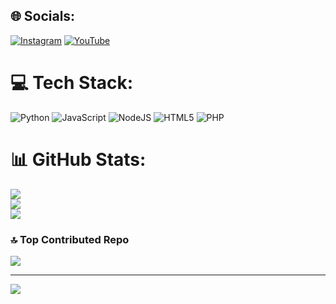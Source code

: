 
## 🌐 Socials:
[![Instagram](https://img.shields.io/badge/Instagram-%23E4405F.svg?logo=Instagram&logoColor=white)](https://instagram.com/https://www.instagram.com/codephrreak/) [![YouTube](https://img.shields.io/badge/YouTube-%23FF0000.svg?logo=YouTube&logoColor=white)](https://youtube.com/@https://www.youtube.com/@CodePhrreak) 

# 💻 Tech Stack:
![Python](https://img.shields.io/badge/python-3670A0?style=for-the-badge&logo=python&logoColor=ffdd54) ![JavaScript](https://img.shields.io/badge/javascript-%23323330.svg?style=for-the-badge&logo=javascript&logoColor=%23F7DF1E) ![NodeJS](https://img.shields.io/badge/node.js-6DA55F?style=for-the-badge&logo=node.js&logoColor=white) ![HTML5](https://img.shields.io/badge/html5-%23E34F26.svg?style=for-the-badge&logo=html5&logoColor=white) ![PHP](https://img.shields.io/badge/php-%23777BB4.svg?style=for-the-badge&logo=php&logoColor=white)
# 📊 GitHub Stats:
![](https://github-readme-stats.vercel.app/api?username=codephrreak&theme=dark&hide_border=false&include_all_commits=false&count_private=false)<br/>
![](https://github-readme-streak-stats.herokuapp.com/?user=codephrreak&theme=dark&hide_border=false)<br/>
![](https://github-readme-stats.vercel.app/api/top-langs/?username=codephrreak&theme=dark&hide_border=false&include_all_commits=false&count_private=false&layout=compact)

### 🔝 Top Contributed Repo
![](https://github-contributor-stats.vercel.app/api?username=codephrreak&limit=5&theme=dark&combine_all_yearly_contributions=true)

---
[![](https://visitcount.itsvg.in/api?id=codephrreak&icon=0&color=0)](https://visitcount.itsvg.in)

<!-- Proudly created with GPRM ( https://gprm.itsvg.in ) -->

